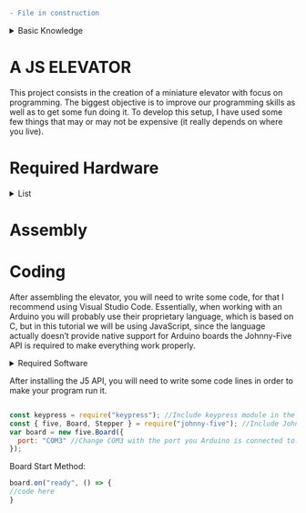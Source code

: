 ```diff
- File in construction
```
<details><summary> Basic Knowledge</summary>
<p>
  
It is recommend having at least basic knowledge in JavaScript or any other programing language before taking this tutorial.

Used methods:

- Api’s
- Variables
- Functions
- Objects
- Methods
- Data Types
- Arrow functions
- Conditionals and ternaries

</p>
</details>

# A JS ELEVATOR

This project consists in the creation of a miniature elevator with focus on programming. The biggest objective is to improve our programming skills as well as to get some fun doing it.
To develop this setup, I have used some few things that may or may not be expensive (it really depends on where you live).

# Required Hardware

<details><summary>List</summary>
<p>

- Arduino UNO board.
- Relay board
- Power Supply
- switching power supply
- Stepper Motor
- Pololu A4988 driver
- Stepper Motor Driver Expansion Board
- Timing Pulley
- Timing Pulley Belt
- Some carboard boxes or plywood
- Multimeter
- Soldering iron

</p>
</details>

# Assembly

# Coding
After assembling the elevator, you will need to write some code, for that I recommend using Visual Studio Code.
Essentially, when working with an Arduino you will probably use their proprietary language, which is based on C, but in this tutorial we will be using JavaScript, since the language actually doesn’t provide native support for Arduino boards the Johnny-Five API is required to make everything work properly.
<details><summary>Required Software</summary>
<p>
  
- Visual Studio Code [Click-Me](https://code.visualstudio.com/)
- NODE.JS [Click-Me](https://nodejs.org/en/download/)
-	Johnny-Five API [Click-Me](https://github.com/rwaldron/johnny-five/wiki/Getting-Started)
- KeyPress [Click-Me](https://www.npmjs.com/package/keypress)
  
</p>
</details>


After installing the J5 API, you will need to write some code lines in order to make your program run it.
```javascript

const keypress = require("keypress"); //Include keypress module in the object.
const { five, Board, Stepper } = require("johnny-five"); //Include Johnny-Five module in the object.
var board = new five.Board({
  port: "COM3" //Change COM3 with the port you Arduino is connected to.
});

```

Board Start Method:
```javascript
board.on("ready", () => {
//code here
}
```







